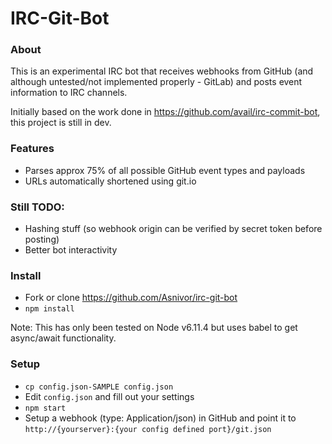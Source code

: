 # IRC-Git-Bot

### About

This is an experimental IRC bot that receives webhooks from GitHub (and although untested/not implemented properly - GitLab) and posts event information to IRC channels.

Initially based on the work done in https://github.com/avail/irc-commit-bot, this project is still in dev.

### Features

* Parses approx 75% of all possible GitHub event types and payloads
* URLs automatically shortened using git.io

### Still TODO:

* Hashing stuff (so webhook origin can be verified by secret token before posting)
* Better bot interactivity

### Install

* Fork or clone https://github.com/Asnivor/irc-git-bot
* `npm install`

Note: This has only been tested on Node v6.11.4 but uses babel to get async/await functionality.


### Setup
* `cp config.json-SAMPLE config.json`
* Edit `config.json` and fill out your settings
* `npm start`
* Setup a webhook (type: Application/json) in GitHub and point it to `http://{yourserver}:{your config defined port}/git.json`

